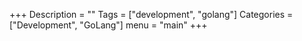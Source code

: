 +++
Description = ""
Tags = ["development", "golang"]
Categories = ["Development", "GoLang"]
menu = "main"
+++
